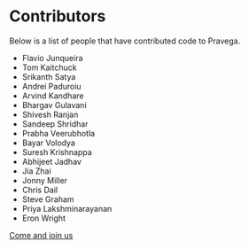 # Contributors

Below is a list of people that have contributed code to Pravega.

- Flavio Junqueira
- Tom Kaitchuck
- Srikanth Satya
- Andrei Paduroiu
- Arvind Kandhare
- Bhargav Gulavani
- Shivesh Ranjan
- Sandeep Shridhar  
- Prabha Veerubhotla
- Bayar Volodya
- Suresh Krishnappa
- Abhijeet Jadhav
- Jia Zhai
- Jonny Miller
- Chris Dail
- Steve Graham
- Priya Lakshminarayanan
- Eron Wright

[Come and join us](contributing.md)
